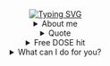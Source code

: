 
<div align="center">
  
[comment]: <> (View Counter)
<br>
<div>
  
  <div align=center>
      <a href="https://git.io/typing-svg"><img src="https://readme-typing-svg.demolab.com?font=VT323&size=35&duration=3500&pause=300&color=A89568&center=true&vCenter=true&width=500&lines=Hey%2C+I'm+Amaan;Web+Lead+at+MLSAKIIT;Welcome+to+my+profile!;Description+of+myself%3A;Web+Developer;Tech+enthusiast;Sports+lover;Inquisitive+by+nature;hmu+if+you+wanna+talk+about+tech!" alt="Typing SVG" /></a>
  </div>
</div>

<details>
<summary>About me</summary>

[//]: # (You must have a lf before the markdown element when inside a block for it to work: https://stackoverflow.com/questions/29368902/how-can-i-wrap-my-markdown-in-an-html-div)

<div align="left">

```js
/**
 * Represents me.
 * @constructor
 * @param {string} city - Bangalore, India.
 * @param {string} languagues - English, Hindi.
 * @param {string} jobTitle - Web/Software Developer.
 * @param {string} specialization - Building full-fledged web applications and software, also a tech enthusiast.
 * @param {string} interests - WEB/APP Dev, Web-3, Blockchain, Computer Vision, OpenAI, GnerativeAI, Problem-solving.
 * @param {string} hobbies - Exploring new places, food and music. Also love playing/watching sports.
 * @param {string} education - B.Tech in Computer Science and Engineering, KIIT University.
 * @param {string} approachable - Yes, to collaborate on exciting projects and discuss modern frameworks and libraries.
 * @param {string} stength - Web Development, Leadership qualities and knowledge over multiple technical domains.
 * @param {string} weakness - An introvert by nature, wont talk much if its not about tech or sports.
 * @param {Date} birthday - 10th November, 2002.
 * @throws {Punch} To people who claim to hack NASA after learning HTML.
 * @returns {Object} Amaan.
 */
```

</div>

</details>


<details>
  <summary>Quote</summary>
  <br>
  A quote that resonates with me is...
  <blockquote>
    “Can I say something? Um, I’m the type of person that if you ask me a question and I don’t know the answer, I’m gonna tell you that I don’t know. But I bet you what, I know how to find the answer and I will find the answer.”
    <br><strong>Chris Gardner interpreted by Will Smith in the movie "Pursuit of Happyness" (2006)</strong>
  </blockquote>
</details>

<details>
  <summary>Free DOSE hit</summary>
  <br>
  <small><i>DOSE (dopamine, oxytocin, serotonin & endorphin), refresh page if dose was ineffective.</i></small>
  <br>
  <div align="center"><img src="https://readme-jokes.vercel.app/api?theme=monokai" alt="Jokes Card" /></div>
</details>

<details>
<summary>What can I do for you?</summary>
<table style="border: none">
  <tr>
  <td width="50%" valign="top">

[//]: # (Fighting against markdown and blocks isn't easy, indentation is catastrophic)

## Let's Work on Your Project Together!

If you have any questions about web development, writing mistake-free documentation, AI or anything related to tech, feel free to <a href="https://linktr.ee/amaanbhati"> contact me</a>, I won't charge moeny in the fomr of coffee.

  </td>
  <td width="50%" valign="top">

## It's not perfect, isn't it?

**<img alt="Feedback" src="https://img.shields.io/badge/Ask%20me-anything-1abc9c.svg">**

<blockquote>“I think it’s very important to have a feedback loop, where you’re constantly thinking about what you’ve done and how you could be doing it better.”
<br><strong>– Elon Musk</strong></blockquote>

  </td>
  </tr>
</table>
</details>

</details>


</div>

